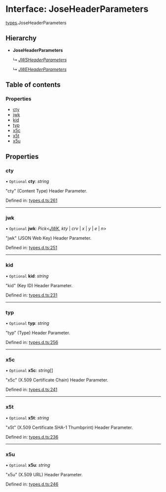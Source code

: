 # Interface: JoseHeaderParameters

[types](../modules/types.md).JoseHeaderParameters

## Hierarchy

* **JoseHeaderParameters**

  ↳ [*JWSHeaderParameters*](types.jwsheaderparameters.md)

  ↳ [*JWEHeaderParameters*](types.jweheaderparameters.md)

## Table of contents

### Properties

- [cty](types.joseheaderparameters.md#cty)
- [jwk](types.joseheaderparameters.md#jwk)
- [kid](types.joseheaderparameters.md#kid)
- [typ](types.joseheaderparameters.md#typ)
- [x5c](types.joseheaderparameters.md#x5c)
- [x5t](types.joseheaderparameters.md#x5t)
- [x5u](types.joseheaderparameters.md#x5u)

## Properties

### cty

• `Optional` **cty**: *string*

"cty" (Content Type) Header Parameter.

Defined in: [types.d.ts:261](https://github.com/panva/jose/blob/v3.11.5/src/types.d.ts#L261)

___

### jwk

• `Optional` **jwk**: *Pick*<[*JWK*](types.jwk.md), *kty* \| *crv* \| *x* \| *y* \| *e* \| *n*\>

"jwk" (JSON Web Key) Header Parameter.

Defined in: [types.d.ts:251](https://github.com/panva/jose/blob/v3.11.5/src/types.d.ts#L251)

___

### kid

• `Optional` **kid**: *string*

"kid" (Key ID) Header Parameter.

Defined in: [types.d.ts:231](https://github.com/panva/jose/blob/v3.11.5/src/types.d.ts#L231)

___

### typ

• `Optional` **typ**: *string*

"typ" (Type) Header Parameter.

Defined in: [types.d.ts:256](https://github.com/panva/jose/blob/v3.11.5/src/types.d.ts#L256)

___

### x5c

• `Optional` **x5c**: *string*[]

"x5c" (X.509 Certificate Chain) Header Parameter.

Defined in: [types.d.ts:241](https://github.com/panva/jose/blob/v3.11.5/src/types.d.ts#L241)

___

### x5t

• `Optional` **x5t**: *string*

"x5t" (X.509 Certificate SHA-1 Thumbprint) Header Parameter.

Defined in: [types.d.ts:236](https://github.com/panva/jose/blob/v3.11.5/src/types.d.ts#L236)

___

### x5u

• `Optional` **x5u**: *string*

"x5u" (X.509 URL) Header Parameter.

Defined in: [types.d.ts:246](https://github.com/panva/jose/blob/v3.11.5/src/types.d.ts#L246)
